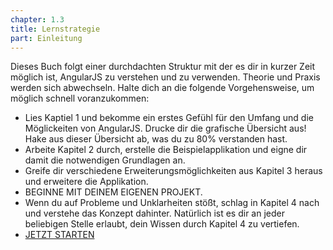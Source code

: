 ```yaml
---
chapter: 1.3
title: Lernstrategie
part: Einleitung
---
```


Dieses Buch folgt einer durchdachten Struktur mit der es dir in kurzer Zeit möglich ist, AngularJS zu verstehen und zu verwenden. Theorie und Praxis werden sich abwechseln. Halte dich an die folgende Vorgehensweise, um möglich schnell voranzukommen:

* Lies Kaptiel 1 und bekomme ein erstes Gefühl für den Umfang und die Möglickeiten von AngularJS. Drucke dir die grafische Übersicht aus! Hake aus dieser Übersicht ab, was du zu 80% verstanden hast.
* Arbeite Kapitel 2 durch, erstelle die Beispielapplikation und eigne dir damit die notwendigen Grundlagen an.
* Greife dir verschiedene Erweiterungsmöglichkeiten aus Kapitel 3 heraus und erweitere die Applikation.
* BEGINNE MIT DEINEM EIGENEN PROJEKT.
* Wenn du auf Probleme und Unklarheiten stößt, schlag in Kapitel 4 nach und verstehe das Konzept dahinter. Natürlich ist es dir an jeder beliebigen Stelle erlaubt, dein Wissen durch Kapitel 4 zu vertiefen.
* [JETZT STARTEN](#grundlagen)